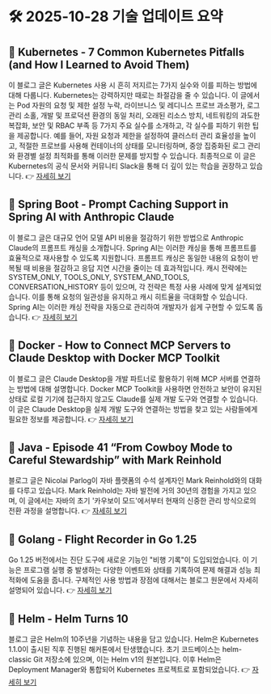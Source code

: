 # 🛠️ 2025-10-28 기술 업데이트 요약

## 🔹 Kubernetes - 7 Common Kubernetes Pitfalls (and How I Learned to Avoid Them)
이 블로그 글은 Kubernetes 사용 시 흔히 저지르는 7가지 실수와 이를 피하는 방법에 대해 다룹니다. Kubernetes는 강력하지만 때로는 좌절감을 줄 수 있습니다. 이 글에서는 Pod 자원의 요청 및 제한 설정 누락, 라이브니스 및 레디니스 프로브 과소평가, 로그 관리 소홀, 개발 및 프로덕션 환경의 동일 처리, 오래된 리소스 방치, 네트워킹의 과도한 복잡화, 보안 및 RBAC 부족 등 7가지 주요 실수를 소개하고, 각 실수를 피하기 위한 팁을 제공합니다. 예를 들어, 자원 요청과 제한을 설정하여 클러스터 관리 효율성을 높이고, 적절한 프로브를 사용해 컨테이너의 상태를 모니터링하며, 중앙 집중화된 로그 관리와 환경별 설정 최적화를 통해 이러한 문제를 방지할 수 있습니다. 최종적으로 이 글은 Kubernetes의 공식 문서와 커뮤니티 Slack을 통해 더 깊이 있는 학습을 권장하고 있습니다.
👉 [자세히 보기](https://kubernetes.io/blog/2025/10/20/seven-kubernetes-pitfalls-and-how-to-avoid/)

## 🔹 Spring Boot - Prompt Caching Support in Spring AI with Anthropic Claude
이 블로그 글은 대규모 언어 모델 API 비용을 절감하기 위한 방법으로 Anthropic Claude의 프롬프트 캐싱을 소개합니다. Spring AI는 이러한 캐싱을 통해 프롬프트를 효율적으로 재사용할 수 있도록 지원합니다. 프롬프트 캐싱은 동일한 내용의 요청이 반복될 때 비용을 절감하고 응답 지연 시간을 줄이는 데 효과적입니다. 캐시 전략에는 SYSTEM_ONLY, TOOLS_ONLY, SYSTEM_AND_TOOLS, CONVERSATION_HISTORY 등이 있으며, 각 전략은 특정 사용 사례에 맞게 설계되었습니다. 이를 통해 요청의 일관성을 유지하고 캐시 히트율을 극대화할 수 있습니다. Spring AI는 이러한 캐싱 전략을 자동으로 관리하여 개발자가 쉽게 구현할 수 있도록 돕습니다.
👉 [자세히 보기](https://spring.io/blog/2025/10/27/spring-ai-anthropic-prompt-caching-blog)

## 🔹 Docker - How to Connect MCP Servers to Claude Desktop with Docker MCP Toolkit
이 블로그 글은 Claude Desktop을 개발 파트너로 활용하기 위해 MCP 서버를 연결하는 방법에 대해 설명합니다. Docker MCP Toolkit을 사용하면 안전하고 보안이 유지된 상태로 로컬 기기에 접근하지 않고도 Claude를 실제 개발 도구와 연결할 수 있습니다. 이 글은 Claude Desktop을 실제 개발 도구와 연결하는 방법을 찾고 있는 사람들에게 필요한 정보를 제공합니다.
👉 [자세히 보기](https://www.docker.com/blog/connect-mcp-servers-to-claude-desktop-with-mcp-toolkit/)

## 🔹 Java - Episode 41 “From Cowboy Mode to Careful Stewardship” with Mark Reinhold
블로그 글은 Nicolai Parlog이 자바 플랫폼의 수석 설계자인 Mark Reinhold와의 대화를 다루고 있습니다. Mark Reinhold는 자바 발전에 거의 30년의 경험을 가지고 있으며, 이 글에서는 자바의 초기 '카우보이 모드'에서부터 현재의 신중한 관리 방식으로의 전환 과정을 설명합니다. 
👉 [자세히 보기](https://inside.java/2025/10/27/podcast-041/)

## 🔹 Golang - Flight Recorder in Go 1.25
Go 1.25 버전에서는 진단 도구에 새로운 기능인 "비행 기록"이 도입되었습니다. 이 기능은 프로그램 실행 중 발생하는 다양한 이벤트와 상태를 기록하여 문제 해결과 성능 최적화에 도움을 줍니다. 구체적인 사용 방법과 장점에 대해서는 블로그 원문에서 자세히 설명되어 있습니다.
👉 [자세히 보기](https://go.dev/blog/flight-recorder)

## 🔹 Helm - Helm Turns 10
블로그 글은 Helm의 10주년을 기념하는 내용을 담고 있습니다. Helm은 Kubernetes 1.1.0이 출시된 직후 진행된 해커톤에서 탄생했습니다. 초기 코드베이스는 helm-classic Git 저장소에 있으며, 이는 Helm v1의 원본입니다. 이후 Helm은 Deployment Manager와 통합되어 Kubernetes 프로젝트로 포함되었습니다.
👉 [자세히 보기](https://helm.sh/blog/helm-turns-ten/)

